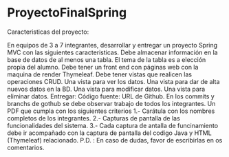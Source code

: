 # ProyectoFinalSpring

Caracteristicas del proyecto:

En equipos de 3 a 7 integrantes, desarrollar y entregar un proyecto Spring MVC con las siguientes caracteristicas.
Debe almacenar información en la base de datos de al menos una tabla. El tema de la tabla es a elección propia del alumno.
Debe tener un front end con páginas web con la maquina de render Thymeleaf.
Debe tener vistas que realicen las operaciones CRUD.
Una vista para ver los datos.
Una vista para dar de alta nuevos datos en la BD.
Una vista para modificar datos.
Una vista para eliminar datos.
Entregar:
Código fuente: URL de Github. En los commits y branchs de gothub se debe observar trabajo de todos los integrantes.
Un PDF que cumpla con los siguientes criterios
1.- Carátula con los nombres completos de los integrantes.
2.- Capturas de pantalla de las funcionalidades del sistema.
3.- Cada captura de antalla de funcinamiento debe ir acompañado con la captura de pantalla del codigo Java y HTML (Thymeleaf) relacionado.
P.D. : En caso de dudas, favor de escribirlas en os comentarios.

